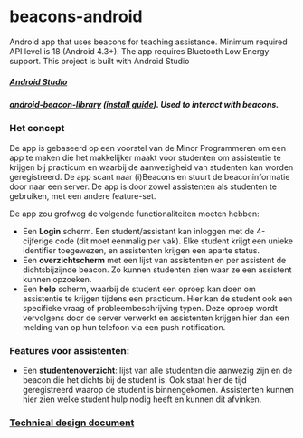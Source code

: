 beacons-android
===============

Android app that uses beacons for teaching assistance.
Minimum required API level is 18 (Android 4.3+). The app requires Bluetooth Low Energy support.
This project is built with Android Studio

##### [Android Studio](https://developer.android.com/sdk/installing/studio.html)
##### [android-beacon-library](https://github.com/AltBeacon/android-beacon-library) ([install guide](http://altbeacon.github.io/android-beacon-library/configure.html)). Used to interact with beacons. 

### Het concept
De app is gebaseerd op een voorstel van de Minor Programmeren om een app te maken die het makkelijker maakt voor studenten om assistentie te krijgen bij practicum en waarbij de aanwezigheid van studenten kan worden geregistreerd. De app scant naar (i)Beacons en stuurt de beaconinformatie door naar een server. De app is door zowel assistenten als studenten te gebruiken, met een andere feature-set.

De app zou grofweg de volgende functionaliteiten moeten hebben:
* Een **Login** scherm. Een student/assistant kan inloggen met de 4-cijferige code (dit moet eenmalig per vak). Elke student krijgt een unieke identifier toegewezen, en assistenten krijgen een aparte status.
* Een **overzichtscherm** met een lijst van assistenten en per assistent de dichtsbijzijnde beacon. Zo kunnen studenten zien waar ze een assistent kunnen opzoeken. 
* Een **help** scherm, waarbij de student een oproep kan doen om assistentie te krijgen tijdens een practicum. Hier kan de student ook een specifieke vraag of probleembeschrijving typen. Deze oproep wordt vervolgens door de server verwerkt en assistenten krijgen hier dan een melding van op hun telefoon via een push notification.

### Features voor assistenten:
* Een **studentenoverzicht**: lijst van alle studenten die aanwezig zijn en de beacon die het dichts bij de student is. Ook staat hier de tijd geregistreerd waarop de student is binnengekomen. Assistenten kunnen hier zien welke student hulp nodig heeft en kunnen dit afvinken.

### [Technical design document](https://github.com/sander-m/beacons-android/blob/master/doc/design.md)

